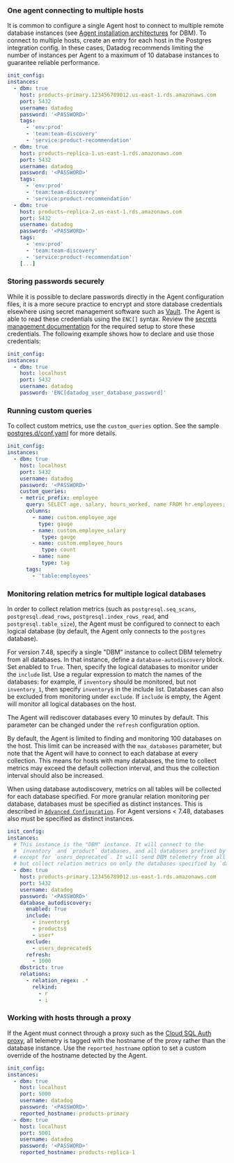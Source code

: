 ### One agent connecting to multiple hosts
It is common to configure a single Agent host to connect to multiple remote database instances (see [Agent installation architectures](/database_monitoring/architecture/) for DBM). To connect to multiple hosts, create an entry for each host in the Postgres integration config.
In these cases, Datadog recommends limiting the number of instances per Agent to a maximum of 10 database instances to guarantee reliable performance.
```yaml
init_config:
instances:
  - dbm: true
    host: products-primary.123456789012.us-east-1.rds.amazonaws.com
    port: 5432
    username: datadog
    password: '<PASSWORD>'
    tags:
      - 'env:prod'
      - 'team:team-discovery'
      - 'service:product-recommendation'
  - dbm: true
    host: products–replica-1.us-east-1.rds.amazonaws.com
    port: 5432
    username: datadog
    password: '<PASSWORD>'
    tags:
      - 'env:prod'
      - 'team:team-discovery'
      - 'service:product-recommendation'
  - dbm: true
    host: products–replica-2.us-east-1.rds.amazonaws.com
    port: 5432
    username: datadog
    password: '<PASSWORD>'
    tags:
      - 'env:prod'
      - 'team:team-discovery'
      - 'service:product-recommendation'
    [...]
```

### Storing passwords securely
While it is possible to declare passwords directly in the Agent configuration files, it is a more secure practice to encrypt and store database credentials elsewhere using secret management software such as [Vault](https://www.vaultproject.io/). The Agent is able to read these credentials using the `ENC[]` syntax. Review the [secrets management documentation](/agent/guide/secrets-management/) for the required setup to store these credentials. The following example shows how to declare and use those credentials:
```yaml
init_config:
instances:
  - dbm: true
    host: localhost
    port: 5432
    username: datadog
    password: 'ENC[datadog_user_database_password]'
```


### Running custom queries
To collect custom metrics, use the `custom_queries` option. See the sample [postgres.d/conf.yaml](https://github.com/DataDog/integrations-core/blob/master/postgres/datadog_checks/postgres/data/conf.yaml.example) for more details.
```yaml
init_config:
instances:
  - dbm: true
    host: localhost
    port: 5432
    username: datadog
    password: '<PASSWORD>'
    custom_queries:
    - metric_prefix: employee
      query: SELECT age, salary, hours_worked, name FROM hr.employees;
      columns:
        - name: custom.employee_age
          type: gauge
        - name: custom.employee_salary
           type: gauge
        - name: custom.employee_hours
           type: count
        - name: name
           type: tag
      tags:
        - 'table:employees'
```

### Monitoring relation metrics for multiple logical databases
In order to collect relation metrics (such as `postgresql.seq_scans`, `postgresql.dead_rows`, `postgresql.index_rows_read`, and `postgresql.table_size`), the Agent must be configured to connect to each logical database (by default, the Agent only connects to the `postgres` database). 

For version 7.48, specify a single "DBM" instance to collect DBM telemetry from all databases. 
In that instance, define a `database-autodiscovery` block. Set enabled to `True`. Then, specify the logical databases to monitor under the `include` list. Use a regular expression to match the names of the databases: for example, if `inventory` should be monitored, but not `inventory_1`, then specify `inventory$` in the include list. Databases can also be excluded from monitoring under `exclude`. 
If `include` is empty, the Agent will monitor all logical databases on the host. 

The Agent will rediscover databases every 10 minutes by default. This parameter can be changed under the `refresh` configuration option.

By default, the Agent is limited to finding and monitoring 100 databases on the host. This limit can be increased with the `max_databases` parameter, but note that the Agent will have to connect to each database at every collection. This means for hosts with many databases, the time to collect metrics may exceed the default collection interval, and thus the collection interval should also be increased.

When using database autodiscovery, metrics on all tables will be collected for each database specified. For more granular relation monitoring per database, databases must be specified as distinct instances. This is described in [`Advanced Configuration`](/database_monitoring/setup_postgres/advanced_configuration#monitoring-relation-metrics-for-multiple-logical-databases). For Agent versions < 7.48, databases also must be specified as distinct instances.
```yaml
init_config:
instances:
  # This instance is the "DBM" instance. It will connect to the
  # `inventory` and `product` databases, and all databases prefixed by `user`
  # except for `users_deprecated`. It will send DBM telemetry from all databases,
  # but collect relation metrics on only the databases specified by `database_autodiscovery`.
  - dbm: true
    host: products-primary.123456789012.us-east-1.rds.amazonaws.com
    port: 5432
    username: datadog
    password: '<PASSWORD>'
    database_autodiscovery:
      enabled: True
      include: 
        - inventory$
        - products$
        - user*
      exclude:
        - users_deprecated$
      refresh:
        - 1000
    dbstrict: true
    relations:
      - relation_regex: .*
        relkind:
          - r
          - i
```

### Working with hosts through a proxy
If the Agent must connect through a proxy such as the [Cloud SQL Auth proxy](https://cloud.google.com/sql/docs/mysql/connect-admin-proxy), all telemetry is tagged with the hostname of the proxy rather than the database instance. Use the `reported_hostname` option to set a custom override of the hostname detected by the Agent.
```yaml
init_config:
instances:
  - dbm: true
    host: localhost
    port: 5000
    username: datadog
    password: '<PASSWORD>'
    reported_hostname: products-primary
  - dbm: true
    host: localhost
    port: 5001
    username: datadog
    password: '<PASSWORD>'
    reported_hostname: products-replica-1
```
